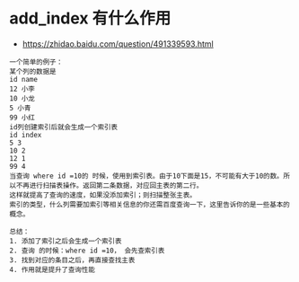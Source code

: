 # add_index 有什么作用
+ https://zhidao.baidu.com/question/491339593.html


~~~
一个简单的例子：
某个列的数据是
id name
12 小李
10 小龙
5 小青
99 小红
id列创建索引后就会生成一个索引表
id index
5 3
10 2
12 1
99 4
当查询 where id =10的 时候，使用到索引表。由于10下面是15，不可能有大于10的数。所以不再进行扫描表操作。返回第二条数据，对应回主表的第二行。
这样就提高了查询的速度，如果没添加索引；则扫描整张主表。
索引的类型，什么列需要加索引等相关信息的你还需百度查询一下，这里告诉你的是一些基本的概念。

总结：
1. 添加了索引之后会生成一个索引表
2. 查询 的时候：where id =10， 会先查索引表
3. 找到对应的条目之后，再直接查找主表
4. 作用就是提升了查询性能

~~~